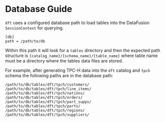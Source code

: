 # Database Guide

`dft` uses a configured database path to load tables into the DataFusion `SessionContext` for querying.

```
[db]
path = /path/to/db
```

Within this path it will look for a `tables` directory and then the expected path structure is `{catalog_name}/{schema_name}/{table_name}` where table name must be a directory where the tables data files are stored.

For example, after generating TPC-H data into the `dft` catalog and `tpch` schema the following paths are in the database path:

```
/path/to/db/tables/dft/tpch/customers/
/path/to/db/tables/dft/tpch/line_items/
/path/to/db/tables/dft/tpch/nations/
/path/to/db/tables/dft/tpch/orders/
/path/to/db/tables/dft/tpch/part_supps/
/path/to/db/tables/dft/tpch/parts/
/path/to/db/tables/dft/tpch/regions/
/path/to/db/tables/dft/tpch/suppliers/
```

